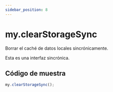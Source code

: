 ```yaml
---
sidebar_position: 8
---
```


# my.clearStorageSync

Borrar el caché de datos locales sincrónicamente.

Esta es una interfaz sincrónica.

## Código de muestra

```js
my.clearStorageSync();
```

